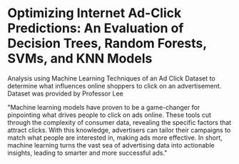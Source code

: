 # Optimizing Internet Ad-Click Predictions: An Evaluation of Decision Trees, Random Forests, SVMs, and KNN Models

Analysis using Machine Learning Techniques of an Ad Click Dataset to determine what influences online shoppers to click on an advertisement. Dataset was provided by Professor Lee

"Machine learning models have proven to be a game-changer for pinpointing what drives people to click on ads online. These tools cut through the complexity of consumer data, revealing the specific factors that attract clicks. With this knowledge, advertisers can tailor their campaigns to match what people are interested in, making ads more effective. In short, machine learning turns the vast sea of advertising data into actionable insights, leading to smarter and more successful ads."
